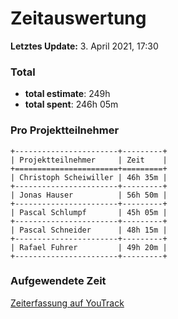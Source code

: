 # Zeitauswertung

**Letztes Update:** 3. April 2021, 17:30

### Total

* **total estimate**: 249h
* **total spent**: 246h 05m

### Pro Projektteilnehmer


```eval_rst
+-----------------------+---------+
| Projektteilnehmer     | Zeit    |
+=======================+=========+
| Christoph Scheiwiller | 46h 35m |
+-----------------------+---------+
| Jonas Hauser          | 56h 50m |
+-----------------------+---------+
| Pascal Schlumpf       | 45h 05m |
+-----------------------+---------+
| Pascal Schneider      | 48h 15m |
+-----------------------+---------+
| Rafael Fuhrer         | 49h 20m |
+-----------------------+---------+
```

### Aufgewendete Zeit

[Zeiterfassung auf YouTrack](https://capwatch.myjetbrains.com/youtrack/reports/time/133-5)

